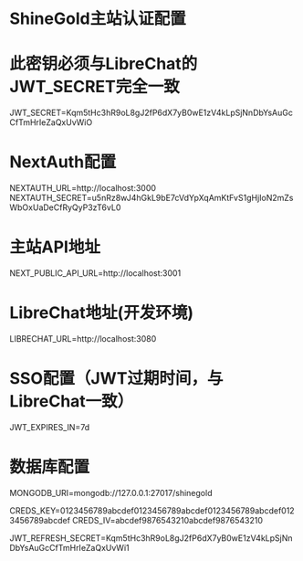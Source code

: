 
# ShineGold主站认证配置
# 此密钥必须与LibreChat的JWT_SECRET完全一致
JWT_SECRET=Kqm5tHc3hR9oL8gJ2fP6dX7yB0wE1zV4kLpSjNnDbYsAuGcCfTmHrIeZaQxUvWiO

# NextAuth配置
NEXTAUTH_URL=http://localhost:3000
NEXTAUTH_SECRET=u5nRz8wJ4hGkL9bE7cVdYpXqAmKtFvS1gHjIoN2mZsWbOxUaDeCfRyQyP3zT6vL0

# 主站API地址
NEXT_PUBLIC_API_URL=http://localhost:3001

# LibreChat地址(开发环境)
LIBRECHAT_URL=http://localhost:3080

# SSO配置（JWT过期时间，与LibreChat一致）
JWT_EXPIRES_IN=7d

# 数据库配置
MONGODB_URI=mongodb://127.0.0.1:27017/shinegold


CREDS_KEY=0123456789abcdef0123456789abcdef0123456789abcdef0123456789abcdef
CREDS_IV=abcdef9876543210abcdef9876543210

JWT_REFRESH_SECRET=Kqm5tHc3hR9oL8gJ2fP6dX7yB0wE1zV4kLpSjNnDbYsAuGcCfTmHrIeZaQxUvWi1